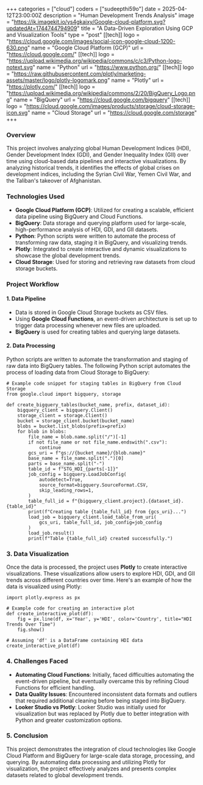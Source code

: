 +++
categories = ["cloud"]
coders = ["sudeepthi59o"]
date = 2025-04-12T23:00:00Z
description = "Human Development Trends Analysis"
image = "https://ik.imagekit.io/ys4gkaixy/Google-cloud-platform.svg?updatedAt=1744744794909"
title = "A Data-Driven Exploration Using GCP and Visualization Tools"
type = "post"
[[tech]]
logo = "https://cloud.google.com/images/social-icon-google-cloud-1200-630.png"
name = "Google Cloud Platform (GCP)"
url = "https://cloud.google.com/"
[[tech]]
logo = "https://upload.wikimedia.org/wikipedia/commons/c/c3/Python-logo-notext.svg"
name = "Python"
url = "https://www.python.org/"
[[tech]]
logo = "https://raw.githubusercontent.com/plotly/marketing-assets/master/logo/plotly-logomark.png"
name = "Plotly"
url = "https://plotly.com/"
[[tech]]
logo = "https://upload.wikimedia.org/wikipedia/commons/2/20/BigQuery_Logo.png"
name = "BigQuery"
url = "https://cloud.google.com/bigquery"
[[tech]]
logo = "https://cloud.google.com/images/products/storage/cloud-storage-icon.svg"
name = "Cloud Storage"
url = "https://cloud.google.com/storage"
+++

### Overview

This project involves analyzing global Human Development Indices (HDI), Gender Development Index (GDI), and Gender Inequality Index (GII) over time using cloud-based data pipelines and interactive visualizations. By analyzing historical trends, it identifies the effects of global crises on development indices, including the Syrian Civil War, Yemen Civil War, and the Taliban's takeover of Afghanistan.

### Technologies Used

- **Google Cloud Platform (GCP)**: Utilized for creating a scalable, efficient data pipeline using BigQuery and Cloud Functions.
- **BigQuery**: Data storage and querying platform used for large-scale, high-performance analysis of HDI, GDI, and GII datasets.
- **Python**: Python scripts were written to automate the process of transforming raw data, staging it in BigQuery, and visualizing trends.
- **Plotly**: Integrated to create interactive and dynamic visualizations to showcase the global development trends.
- **Cloud Storage**: Used for storing and retrieving raw datasets from cloud storage buckets.

### Project Workflow

#### 1. Data Pipeline

- Data is stored in Google Cloud Storage buckets as CSV files.
- Using **Google Cloud Functions**, an event-driven architecture is set up to trigger data processing whenever new files are uploaded.
- **BigQuery** is used for creating tables and querying large datasets.

#### 2. Data Processing

Python scripts are written to automate the transformation and staging of raw data into BigQuery tables. The following Python script automates the process of loading data from Cloud Storage to BigQuery:

```
# Example code snippet for staging tables in BigQuery from Cloud Storage
from google.cloud import bigquery, storage

def create_bigquery_tables(bucket_name, prefix, dataset_id):
    bigquery_client = bigquery.Client()
    storage_client = storage.Client()
    bucket = storage_client.bucket(bucket_name)
    blobs = bucket.list_blobs(prefix=prefix)
    for blob in blobs:
        file_name = blob.name.split("/")[-1]
        if not file_name or not file_name.endswith(".csv"):
            continue
        gcs_uri = f"gs://{bucket_name}/{blob.name}"
        base_name = file_name.split(".")[0]
        parts = base_name.split("-")
        table_id = f"STG_HDI_{parts[-1]}"
        job_config = bigquery.LoadJobConfig(
            autodetect=True,
            source_format=bigquery.SourceFormat.CSV,
            skip_leading_rows=1,
        )
        table_full_id = f"{bigquery_client.project}.{dataset_id}.{table_id}"
        print(f"Creating table {table_full_id} from {gcs_uri}...")
        load_job = bigquery_client.load_table_from_uri(
            gcs_uri, table_full_id, job_config=job_config
        )
        load_job.result()
        print(f"Table {table_full_id} created successfully.") 

```
### 3. Data Visualization

Once the data is processed, the project uses **Plotly** to create interactive visualizations. These visualizations allow users to explore HDI, GDI, and GII trends across different countries over time. Here's an example of how the data is visualized using Plotly:

```
import plotly.express as px

# Example code for creating an interactive plot
def create_interactive_plot(df):
    fig = px.line(df, x='Year', y='HDI', color='Country', title="HDI Trends Over Time")
    fig.show()

# Assuming 'df' is a DataFrame containing HDI data
create_interactive_plot(df)
```

### 4. Challenges Faced

- **Automating Cloud Functions**: Initially, faced difficulties automating the event-driven pipeline, but eventually overcame this by refining Cloud Functions for efficient handling.
- **Data Quality Issues**: Encountered inconsistent data formats and outliers that required additional cleaning before being staged into BigQuery.
- **Looker Studio vs Plotly**: Looker Studio was initially used for visualization but was replaced by Plotly due to better integration with Python and greater customization options.

### 5. Conclusion

This project demonstrates the integration of cloud technologies like Google Cloud Platform and BigQuery for large-scale data storage, processing, and querying. By automating data processing and utilizing Plotly for visualization, the project effectively analyzes and presents complex datasets related to global development trends.
